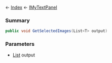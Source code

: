 ← [Index](Api-Index) ← [IMyTextPanel](Sandbox.ModAPI.Ingame.IMyTextPanel)

### Summary

```csharp
public void GetSelectedImages(List<T> output)
```

### Parameters

* [List<T>](System.Collections.Generic.List`1) output
